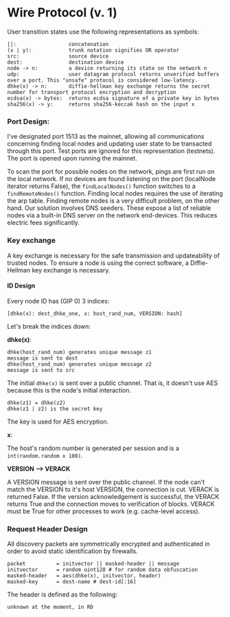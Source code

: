 # Wire Protocol (v. 1)

User transition states use the following representations as symbols:

```
||:					concatenation
(x | y):			trunk notation signifies OR operator
src:				source device
dest:				destination device
node -> n:			a device returning its state on the network n
udp:				user datagram protocol returns unverified buffers over a port. This "unsafe" protocol is considered low-latency.
dhke(x) -> n:		diffie-hellman key exchange returns the secret number for transport protocol encryption and decryption
ecdsa(x) -> bytes:	returns ecdsa signature of a private key in bytes
sha256(x) -> y:		returns sha256-keccak hash on the input x
```

### Port Design:

I've designated port 1513 as the mainnet, allowing all communications concerning finding local nodes and updating user state to be transacted through this port. Test ports are ignored for this representation (testnets). The port is opened upon running the mainnet.

To scan the port for possible nodes on the network, pings are first run on the local network. If no devices are found listening on the port (localNode iterator returns False), the ```findLocalNodes()``` function switches to a ```findRemoteNodes()``` function. Finding local nodes requires the use of iterating the arp table. Finding remote nodes is a very difficult problem, on the other hand. Our solution involves DNS seeders. These expose a list of reliable nodes via a built-in DNS server on the network end-devices. This reduces electric fees significantly.

### Key exchange

A key exchange is necessary for the safe transmission and updateability of trusted nodes. To ensure a node is using the correct software, a Diffie-Hellman key exchange is necessary.

#### ID Design

Every node ID has (GIP 0) 3 indices:

```
[dhke(x): dest_dhke_one, x: host_rand_num, VERSION: hash]
```

Let's break the indices down:

**dhke(x)**:

```
dhke(host_rand_num) generates unique message z1
message is sent to dest
dhke(host_rand_num) generates unique message z2
message is sent to src
```

The initial ```dhke(x)``` is sent over a public channel. That is, it doesn't use AES because this is the node's initial interaction.

```
dhke(z1) = dhke(z2)
dhke(z1 | z2) is the secret key
```

The key is used for AES encryption.

**x**:

The host's random number is generated per session and is a ```int(random.random x 100)```.

**VERSION --> VERACK**

A VERSION message is sent over the public channel. If the node can't match the VERSION to it's host VERSION, the connection is cut. VERACK is returned False. If the version acknowledgement is successful, the VERACK returns True and the connection moves to verification of blocks. VERACK must be True for other processes to work (e.g. cache-level access).

### Request Header Design

All discovery packets are symmetrically encrypted and authenticated in order to avoid static identification by firewalls.

```
packet			= initvector || masked-header || message
initvector		= random uint128 # for random data obfuscation
masked-header	= aes(dhke(x), initvector, header)
masked-key		= dest-name # dest-id[:16]
```

The header is defined as the following:

```
unknown at the moment, in RD
```
